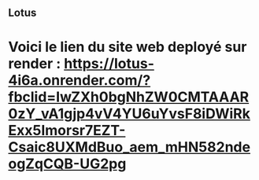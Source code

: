 ## Lotus
# Voici le lien du site web deployé sur render :  https://lotus-4i6a.onrender.com/?fbclid=IwZXh0bgNhZW0CMTAAAR0zY_vA1gjp4vV4YU6uYvsF8iDWiRkExx5Imorsr7EZT-Csaic8UXMdBuo_aem_mHN582ndeogZqCQB-UG2pg
